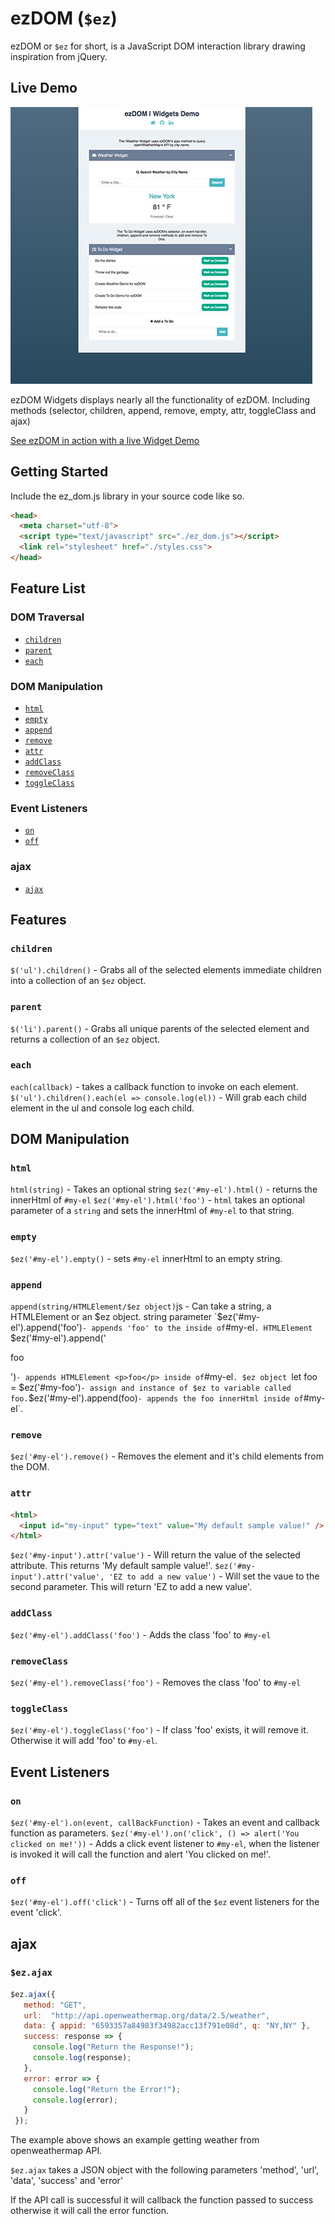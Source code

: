 # ezDOM (`$ez`)

ezDOM or `$ez` for short, is a JavaScript DOM interaction library drawing inspiration from jQuery.

## Live Demo
![ezDOM Widgets Demo](demo/widgets-demo.jpg)

ezDOM Widgets displays nearly all the functionality of ezDOM.
Including methods (selector, children, append, remove, empty, attr, toggleClass and ajax)

[See ezDOM in action with a live Widget Demo](http://markpassando.com/ezDOM)

## Getting Started

Include the ez_dom.js library in your source code like so.
```html
<head>
  <meta charset="utf-8">
  <script type="text/javascript" src="./ez_dom.js"></script>
  <link rel="stylesheet" href="./styles.css">
</head>
```

## Feature List

### DOM Traversal
  * [`children`](#children)
  * [`parent`](#parent)
  * [`each`](#each)

### DOM Manipulation
  * [`html`](#html)
  * [`empty`](#empty)
  * [`append`](#append)
  * [`remove`](#remove)
  * [`attr`](#attr)
  * [`addClass`](#addclass)
  * [`removeClass`](#removeclass)
  * [`toggleClass`](#toggleclass)

### Event Listeners
  * [`on`](#on)
  * [`off`](#off)

### ajax
  * [`ajax`](#ajax)

## Features
### `children`
  `$('ul').children()` - Grabs all of the selected elements immediate children into a collection of an `$ez` object.
### `parent`
  `$('li').parent()` - Grabs all unique parents of the selected element and returns a collection of an `$ez` object.
### `each`
  `each(callback)` - takes a callback function to invoke on each element.
  `$('ul').children().each(el => console.log(el))` - Will grab each child element in the ul and console log each child.

## DOM Manipulation
### `html`
  `html(string)` - Takes an optional string
  `$ez('#my-el').html()` - returns the innerHtml of `#my-el`
  `$ez('#my-el').html('foo')` - `html` takes an optional parameter of a `string` and sets the innerHtml of `#my-el` to that string.

### `empty`
  `$ez('#my-el').empty()` - sets `#my-el` innerHtml to an empty string.

### `append`
  `append(string/HTMLElement/$ez object)`js - Can take a string, a HTMLElement or an $ez object.
  string parameter
  `$ez('#my-el').append('foo')` - appends 'foo' to the inside of `#my-el`.
  HTMLElement
  `$ez('#my-el').append('<p>foo</p>')` - appends HTMLElement <p>foo</p> inside of `#my-el`.
  $ez object
  `let foo = $ez('#my-foo')` - assign and instance of $ez to variable called foo.
  `$ez('#my-el').append(foo)` - appends the foo innerHtml inside of `#my-el`.

### `remove`
  `$ez('#my-el').remove()` - Removes the element and it's child elements from the DOM.

### `attr`
  ```html
  <html>
    <input id="my-input" type="text" value="My default sample value!" />
  </html>
  ```
  `$ez('#my-input').attr('value')` - Will return the value of the selected attribute. This returns 'My default sample value!'.
  `$ez('#my-input').attr('value', 'EZ to add a new value')` - Will set the vaue to the second parameter. This will return 'EZ to add a new value'.

### `addClass`
  `$ez('#my-el').addClass('foo')` - Adds the class 'foo' to `#my-el`

### `removeClass`
  `$ez('#my-el').removeClass('foo')` - Removes the class 'foo' to `#my-el`

### `toggleClass`
  `$ez('#my-el').toggleClass('foo')` - If class 'foo' exists, it will remove it. Otherwise it will add 'foo' to `#my-el`.

## Event Listeners
### `on`
 `$ez('#my-el').on(event, callBackFunction)` - Takes an event and callback function as parameters.
 `$ez('#my-el').on('click', () => alert('You clicked on me!'))` - Adds a click event listener to `#my-el`, when the listener is invoked it will call the function and alert 'You clicked on me!'.

### `off`
  `$ez('#my-el').off('click')` - Turns off all of the `$ez` event listeners for the event 'click'.

## ajax
### `$ez.ajax`
````js
$ez.ajax({
   method: "GET",
   url:  "http://api.openweathermap.org/data/2.5/weather",
   data: { appid: "6593357a84983f34982acc13f791e08d", q: "NY,NY" },
   success: response => {
     console.log("Return the Response!");
     console.log(response);
   },
   error: error => {
     console.log("Return the Error!");
     console.log(error);
   }
 });
````
The example above shows an example getting weather from openweathermap API.

`$ez.ajax` takes a JSON object with the following parameters 'method', 'url', 'data', 'success' and 'error'

If the API call is successful it will callback the function passed to success otherwise it will call the error function.

